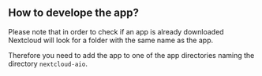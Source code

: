 ## How to develope the app?

Please note that in order to check if an app is already downloaded
Nextcloud will look for a folder with the same name as the app.

Therefore you need to add the app to one of the app directories
naming the directory `nextcloud-aio`.
